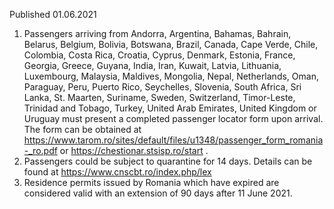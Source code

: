 Published 01.06.2021
1. Passengers arriving from Andorra, Argentina, Bahamas, Bahrain, Belarus, Belgium, Bolivia, Botswana, Brazil, Canada, Cape Verde, Chile, Colombia, Costa Rica, Croatia, Cyprus, Denmark, Estonia, France, Georgia, Greece, Guyana, India, Iran, Kuwait, Latvia, Lithuania, Luxembourg, Malaysia, Maldives, Mongolia, Nepal, Netherlands, Oman, Paraguay, Peru, Puerto Rico, Seychelles, Slovenia, South Africa, Sri Lanka, St. Maarten, Suriname, Sweden, Switzerland, Timor-Leste, Trinidad and Tobago, Turkey, United Arab Emirates, United Kingdom or Uruguay must present a completed passenger locator form upon arrival. The form can be obtained at <a href="https://www.tarom.ro/sites/default/files/u1348/passenger_form_romania-_ro.pdf">https://www.tarom.ro/sites/default/files/u1348/passenger_form_romania-_ro.pdf</a> or <a href="https://chestionar.stsisp.ro/start">https://chestionar.stsisp.ro/start</a> .
2. Passengers could be subject to quarantine for 14 days. Details can be found at <a href="https://www.cnscbt.ro/index.php/lex">https://www.cnscbt.ro/index.php/lex</a> 
3. Residence permits issued by Romania which have expired are considered valid with an extension of 90 days after 11 June 2021. 

